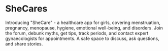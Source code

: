 # SheCares
Introducing "SheCare" - a healthcare app for girls, covering menstruation, pregnancy, menopause, hygiene, emotional well-being, and disorders. Join the forum, debunk myths, get tips, track periods, and contact expert gynaecologists for appointments. A safe space to discuss, ask questions, and share stories.
